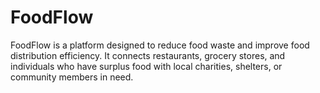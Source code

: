 # FoodFlow
FoodFlow is a platform designed to reduce food waste and improve food distribution efficiency. It connects restaurants, grocery stores, and individuals who have surplus food with local charities, shelters, or community members in need.
